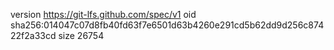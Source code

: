 version https://git-lfs.github.com/spec/v1
oid sha256:014047c07d8fb40fd63f7e6501d63b4260e291cd5b62dd9d256c87422f2a33cd
size 26754

